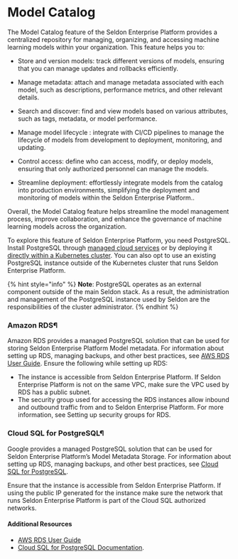 # Model Catalog

The Model Catalog feature of the Seldon Enterprise Platform provides a centralized repository for managing, organizing, and accessing machine learning models within your organization. This feature helps you to:

* Store and version models: track different versions of models, ensuring that you can manage updates and rollbacks efficiently.

* Manage metadata: attach and manage metadata associated with each model, such as descriptions, performance metrics, and other relevant details.

* Search and discover: find and view models based on various attributes, such as tags, metadata, or model performance.

* Manage model lifecycle : integrate with CI/CD pipelines to manage the lifecycle of models from development to deployment, monitoring, and updating.

* Control access: define who can access, modify, or deploy models, ensuring that only authorized personnel can manage the models.

* Streamline deployment: effortlessly integrate models from the catalog into production environments, simplifying the deployment and monitoring of models within the Seldon Enterprise Platform..

Overall, the Model Catalog feature helps streamline the model management process, improve collaboration, and enhance the governance of machine learning models across the organization.

To explore this feature of Seldon Enterprise Platform, you need PostgreSQL. Install PostgreSQL through [managed cloud services](managed-postgresql.md) or by deploying it [directly within a Kubernetes cluster](self-hosted-postgresql.md). You can also opt to use an existing PostgreSQL instance outside of the Kubernetes cluster that runs Seldon Enterprise Platform.



{% hint style="info" %}
**Note**: PostgreSQL operates as an external component outside of the main Seldon stack. As a result, the administration and management of the PostgreSQL instance used by Seldon are the responsibilities of the cluster administrator.
{% endhint %}

### Amazon RDS¶

Amazon RDS provides a managed PostgreSQL solution that can be used for storing Seldon Enterprise Platform Model metadata. For information about setting up RDS, managing backups, and other best practices, see [AWS RDS User Guide](https://docs.aws.amazon.com/AmazonRDS/latest/UserGuide/Welcome.html). Ensure the following while setting up RDS:

* The instance is accessible from Seldon Enterprise Platform. If Seldon Enterprise Platform is not on the same VPC, make sure the VPC used by RDS has a public subnet.
* The security group used for accessing the RDS instances allow inbound and outbound traffic from and to Seldon Enterprise Platform. For more information, see Setting up security groups for RDS.

### Cloud SQL for PostgreSQL¶

Google provides a managed PostgreSQL solution that can be used for Seldon Enterprise Platform’s Model Metadata Storage. For information about setting up RDS, managing backups, and other best practices, see [Cloud SQL for PostgreSQL](https://cloud.google.com/sql/docs/postgres).

Ensure that the instance is accessible from Seldon Enterprise Platform. If using the public IP generated for the instance make sure the network that runs Seldon Enterprise Platform is part of the Cloud SQL authorized networks.



#### Additional Resources

* [AWS RDS User Guide](https://docs.aws.amazon.com/AmazonRDS/latest/UserGuide/Welcome.html)
* [Cloud SQL for PostgreSQL Documentation](https://cloud.google.com/sql/docs/postgres).

